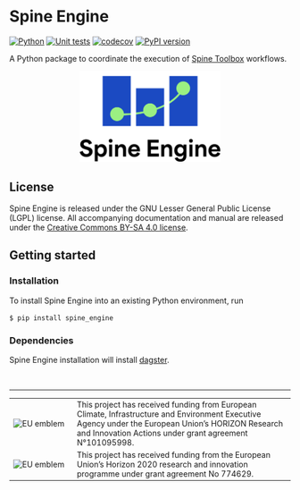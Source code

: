 # Spine Engine

[![Python](https://img.shields.io/badge/python-3.8%20|%203.9%20|%203.10%20|%203.11-blue.svg)](https://www.python.org/downloads/release/python-379/)
[![Unit tests](https://github.com/spine-tools/spine-engine/workflows/Unit%20tests/badge.svg)](https://github.com/spine-tools/spine-engine/actions?query=workflow%3A"Unit+tests")
[![codecov](https://codecov.io/gh/spine-tools/spine-engine/branch/master/graph/badge.svg)](https://codecov.io/gh/spine-tools/spine-engine)
[![PyPI version](https://badge.fury.io/py/spine-engine.svg)](https://badge.fury.io/py/spine-engine)

A Python package to coordinate the execution of [Spine Toolbox](https://github.com/spine-tools/Spine-Toolbox) workflows.

<p align="center" width="100%">
  <picture>
    <source media="(prefers-color-scheme: dark)" srcset="./fig/spineengine_logo.svg" width="50%">
    <img alt="Spine Engine" src="./fig/spineengine_on_wht.svg" width="50%">
  </picture>
</p>

## License

Spine Engine is released under the GNU Lesser General Public License (LGPL) license. All accompanying
documentation and manual are released under the [Creative Commons BY-SA 4.0 license](https://creativecommons.org/licenses/by-sa/4.0/).

## Getting started

### Installation

To install Spine Engine into an existing Python environment, run

    $ pip install spine_engine

### Dependencies

Spine Engine installation will install [dagster](https://dagster.readthedocs.io/en/master/index.html).

&nbsp;
<hr>
<center>
<table width=500px frame="none">
<tr>
<td valign="middle" width=100px>
<img src=fig/eu-emblem-low-res.jpg alt="EU emblem" width=100%></td>
<td valign="middle">This project has received funding from European Climate, Infrastructure and Environment Executive Agency under the European Union’s HORIZON Research and Innovation Actions under grant agreement N°101095998.</td>
<tr>
<td valign="middle" width=100px>
<img src=fig/eu-emblem-low-res.jpg alt="EU emblem" width=100%></td>
<td valign="middle">This project has received funding from the European Union’s Horizon 2020 research and innovation programme under grant agreement No 774629.</td>
</table>
</center>
